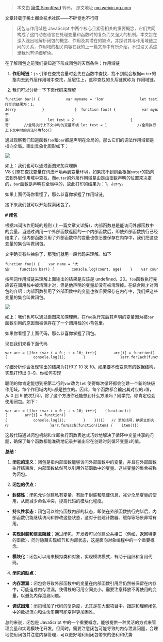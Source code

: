 > 本文由 [简悦 SimpRead](http://ksria.com/simpread/) 转码， 原文地址 [mp.weixin.qq.com](https://mp.weixin.qq.com/s/Xv-seDOWgJPorlGCuVQYAA)

文章转载于稀土掘金技术社区——不碎觉也不行呀

> 闭包与作用域是 JavaScript 中两个核心且紧密相关的重要概念，它们共同构成了这门动态语言在处理变量和函数时的复杂而又强大的机制。本文旨在深入浅出地解析闭包的概念、作用及其潜在的缺点，并探讨其与作用域链之间的关系，作用域的相关内容在我的上一篇文章中有所介绍，不过没关系这里我也有详细解读。

在了解闭包之前我们要知道下形成闭包的天然条件：作用域链

1.  **作用域链**：`js` 引擎在查找变量时会先在函数中查找，找不到就会根据`outer`的指向去到外层作用域中查找，层层往上，这种查找的关系链就称为 作用域链。
    
2.  我们可以分析一下下面代码来理解
    

```
function bar() {            var myname = 'Tom'                let test1 = 100                         if (1) {              let myname = 'Jerry'                   console.log(test,myname);//打印的结果为：1，Jerry            }              }  function foo() {            var myname = '彭于晏'                 let test = 2                          {              let test = 3                         bar()            }          }var myname = '晟哥'      //全局执行上下文中时的变量环境 let test = 1              //全局执行上下文中时的词法环境foo()
```

通过观察我们知道函数`foo`和`bar`都是声明在全局的，那么它们的词法作用域都是指向全局。画出具象化图形如下： 

![](https://mmbiz.qpic.cn/sz_mmbiz_png/IlE1Y2rl1uZevzI1ARFnlJ4DT3UbgVTQTbK9rtDicNnfHb2dAFKVyZHCDRTs4lrrjbeXHI8dwKGLJlLpYznztVg/640?wx_fmt=png&from=appmsg)

如上：我们也可以通过画图来加深理解  
V8 引擎在查找变量在词法环境再到变量环境，如果找不到则会根据`outer`的指向去到外层作用域中查找，而`outer`的外层作用域是由是由函数声明的位置来决定的，`bar`函数是声明在全局中的，故此打印的结果为：1，Jerry。

如果上面代码你看懂了，那么恭喜你掌握了作用域链。

接下来我们就可以开始探索闭包了。

**# 闭包**

根据`JS`词法作用域的规则 (上一篇文章又详解)，内部函数总是能访问外部函数中的变量，当通过调用一个外部函数返回的一个内部函数后，即使外部函数执行已经结束了，但内部函数引用了外部函数中的变量也依旧要保存在内存中，我们把这些变量的集合叫做闭包。

文字确实有些抽象了，那我们就用一段代码来理解。如下

```
function foo() {    var name = '大仙'    function bar() {        console.log(count, age)    }    var count = 1    var age =  18    return bar}var age = 20const baz = foo()baz()
```

按照词作用域链来理解上面输出的结果是应该是 undefined，20。`foo`函数执行完应该在调用栈中被清理才对，但是他声明的变量却没有被清理掉。在结合刚才对闭包的介绍：内部函数引用了外部函数中的变量也依旧要保存在内存中，我们把这些变量的集合叫做闭包。 

![](https://mmbiz.qpic.cn/sz_mmbiz_png/IlE1Y2rl1uZevzI1ARFnlJ4DT3UbgVTQAUn1TUEHvnmTrrI7LMG9YH71vkqYycAK1LWYcwc9IEKnaXzj3S6JKQ/640?wx_fmt=png&from=appmsg)

如上：我们也可以通过画图来加深理解。在`foo`执行完后其声明的变量因为被`bar`函数引用的原因而被保存在了一个调用栈的小背包里。

如果你看懂了上面代码，那么恭喜你掌握了闭包。

现在我们来看下面代码

```
var arr = []for (var i = 0 ; i < 10; i++){        arr[i] = function(){            console.log(i);        }                }arr.forEach(function(item) {    item()})
```

仔细分析你会发现输出的结果为打印了 10 次 10。如果要不改变原有的数据结构，实现打印出 0~9。你如何实现

聪明的你肯定能想到把第二行的`var`改为`let` 使得每次循环都会创建一个新的块级作用域，每个作用域内的`i`都是独立的。因此，每个函数都会输出其对应的`i`值，从 0 到 9 依次打印。除了这个方法你还能想到什么方法吗？刚学完，你肯定也会使用闭包。如下：

```
var arr = []for (var i = 0 ; i < 10; i++){    (function(i){        arr[i] = function(){            console.log(i);        }    })(i)   // 添加括号，确保立即执行                   }arr.forEach(function(item) {    item()})
```

这段代码通过闭包机制和立即执行函数表达式巧妙地解决了循环中变量共享的问题，确保了每个函数都能准确地记录并输出它在创建时刻循环变量`i`的值。

**总结**：

1.  **闭包的定义**：闭包是指内部函数能够访问外部函数中的变量，并且在外部函数执行结束后，内部函数依然可以引用外部函数中的变量。这些变量的集合被称为闭包。
    
2.  **闭包的优点**：
    

*   **封装性**：闭包允许创建私有变量，有助于封装和隐藏信息，减少全局变量的使用，从而减少命名冲突，提高代码的模块化程度。
    
*   **持久性状态**：闭包可以维持函数内部的状态，即使在外部函数执行完毕后，内部函数仍能继续访问和修改这些状态，这对于创建计数器、缓存等场景非常有用。
    
*   **实现封装和信息隐藏**：通过闭包，开发者可以创建公共接口（例如，返回特定的函数），同时隐藏实现细节和内部状态，这是面向对象编程中的一个重要概念。
    
*   **模块化**：闭包可以用来模拟类和对象，实现模块模式，有助于组织和复用代码。
    

4.  **闭包的缺点**：
    

*   **内存泄漏**：闭包会导致外部函数中的变量在内部函数引用后仍然被保留在内存中，可能造成内存泄漏，使得栈的可用空间变小。需要注意释放不再使用的变量，以避免内存泄漏问题。
    
*   **调试困难**：闭包增加了代码的复杂度，尤其是在大型项目中，跟踪和理解闭包中的数据流向和生命周期可能变得更加困难。
    

总的来说，闭包是 JavaScript 中的一个重要概念，能够提供一种灵活的方式来管理变量和实现模块化开发。但同时，需要注意闭包可能导致的内存泄漏问题，合理地使用闭包并注意内存管理，可以更好地利用闭包带来的便利和优势